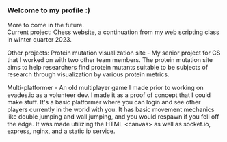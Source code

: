 ### Welcome to my profile :)
More to come in the future.  
Current project: Chess website, a continuation from my web scripting class in winter quarter 2023.  

Other projects:
Protein mutation visualization site - My senior project for CS that I worked on with two other team members. The protein mutation site aims to help researchers find protein mutants suitable to be subjects of research through visualization by various protein metrics.

Multi-platformer - An old multiplayer game I made prior to working on evades.io as a volunteer dev. I made it as a proof of concept that I could make stuff. It's a basic platformer where you can login and see other players currently in the world with you. It has basic movement mechanics like double jumping and wall jumping, and you would respawn if you fell off the edge. It was made utilizing the HTML \<canvas\> as well as socket.io, express, nginx, and a static ip service.
